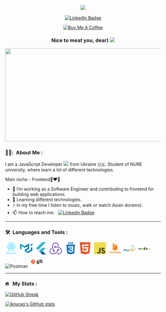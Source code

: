 
<p align="center">
  <img src="https://media.giphy.com/media/wwg1suUiTbCY8H8vIA/giphy-downsized-large.gif" width="150"/>
</p>
<p align="center">
  <a href="https://www.linkedin.com/in/misha-makarevych/" target="_blank">
    <img src="https://img.shields.io/badge/LinkedIn-blue?style=for-the-badge&logo=linkedin&logoColor=white" alt="LinkedIn Badge">
  </a>
</p>
<p align="center">
  <a href="https://www.buymeacoffee.com/mishmakwwwO" target="_blank">
    <img src="https://cdn.buymeacoffee.com/buttons/default-orange.png" alt="Buy Me A Coffee" height="41" width="174">
  </a>
</p>

<h3 align="center">
  Nice to meat you, dear)
  <img src="https://media.giphy.com/media/nVTxfg1Kb9MhW/giphy.gif" width="65">
</h3>

<p align="center">
  <img src="https://media.giphy.com/media/1GEATImIxEXVR79Dhk/giphy.gif" width="600" height="300"  />
</p>

### 👨‍💻: &nbsp;About Me :

I am a JavaScript Developer <img src="https://media.giphy.com/media/WUlplcMpOCEmTGBtBW/giphy.gif" width="30"> from Ukraine 🇺🇦.
Student of NURE university, where learn a lot of different technologies.

Main niche - Frontend💙❤️‍🔥

- 🔭 I’m working as a Software Engineer and contributing to frontend for building web applications.
- 🌱 Learning different technologies.
- ⚡ In my free time I listen to music, walk or watch Asian dorams).
- 📫 How to reach me: &nbsp; [![Linkedin Badge](https://img.shields.io/badge/-Misha-blue?style=flat&logo=Linkedin&logoColor=white)](https://www.linkedin.com/in/misha-makarevych/)

---

### 🛠 &nbsp;Languages and Tools :

<p>
  <img src="https://github.com/devicons/devicon/blob/master/icons/react/react-original-wordmark.svg" title="React" alt="React" width="40" height="40"/>&nbsp;
  <img src="https://github.com/devicons/devicon/blob/master/icons/materialui/materialui-original.svg" title="Material UI" alt="Material UI" width="40" height="40"/>&nbsp;
  <img src="https://github.com/devicons/devicon/blob/master/icons/flutter/flutter-original.svg" title="Flutter" alt="Flutter" width="40" height="40"/>&nbsp;
  <img src="https://github.com/devicons/devicon/blob/master/icons/redux/redux-original.svg" title="Redux" alt="Redux " width="40" height="40"/>&nbsp;
  <img src="https://github.com/devicons/devicon/blob/master/icons/css3/css3-plain-wordmark.svg"  title="CSS3" alt="CSS" width="40" height="40"/>&nbsp;
  <img src="https://github.com/devicons/devicon/blob/master/icons/html5/html5-original.svg" title="HTML5" alt="HTML" width="40" height="40"/>&nbsp;
  <img src="https://github.com/devicons/devicon/blob/master/icons/javascript/javascript-original.svg" title="JavaScript" alt="JavaScript" width="40" height="40"/>&nbsp;
  <img src="https://github.com/devicons/devicon/blob/master/icons/firebase/firebase-plain-wordmark.svg" title="Firebase" alt="Firebase" width="40" height="40"/>&nbsp;
  <img src="https://github.com/devicons/devicon/blob/master/icons/mysql/mysql-original-wordmark.svg" title="MySQL"  alt="MySQL" width="40" height="40"/>&nbsp;
  <img src="https://github.com/devicons/devicon/blob/master/icons/nodejs/nodejs-original-wordmark.svg" title="NodeJS" alt="NodeJS" width="40" height="40"/>&nbsp;
  <img src="https://www.vectorlogo.zone/logos/getpostman/getpostman-icon.svg" title="Postman"  alt="Postman" width="40" height="40"/>&nbsp;
  <img src="https://github.com/devicons/devicon/blob/master/icons/git/git-original-wordmark.svg" title="Git" **alt="Git" width="40" height="40"/>&nbsp;
</p>

---

### 🔥 &nbsp; My Stats :
[![GitHub Streak](http://github-readme-streak-stats.herokuapp.com?user=michaelDORY&theme=dracula&hide_border=true)](https://git.io/streak-stats)

[![Anurag's GitHub stats](https://github-readme-stats.vercel.app/api?username=michaelDORY&show_icons=true&theme=dracula)](https://github.com/anuraghazra/github-readme-stats)
